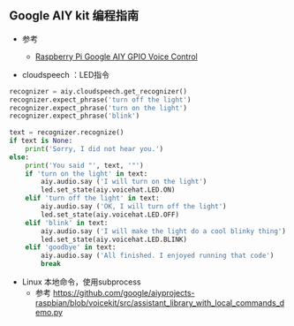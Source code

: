 ## Google AIY kit 编程指南

- 参考
    - [Raspberry Pi Google AIY GPIO Voice Control](https://www.youtube.com/watch?v=Y8joFK2O8Es)
    
- cloudspeech ：LED指令
```python
recognizer = aiy.cloudspeech.get_recognizer()
recognizer.expect_phrase('turn off the light')
recognizer.expect_phrase('turn on the light')
recognizer.expect_phrase('blink')
    
text = recognizer.recognize()
if text is None:
    print('Sorry, I did not hear you.')
else:
    print('You said "', text, '"')
    if 'turn on the light' in text:
        aiy.audio.say ('I will turn on the light')
        led.set_state(aiy.voicehat.LED.ON)
    elif 'turn off the light' in text:
        aiy.audio.say ('OK, I will turn off the light')
        led.set_state(aiy.voicehat.LED.OFF)
    elif 'blink' in text:
        aiy.audio.say ('I will make the light do a cool blinky thing')
        led.set_state(aiy.voicehat.LED.BLINK)
    elif 'goodbye' in text:
        aiy.audio.say ('All finished. I enjoyed running that code')
        break    
```    

- Linux 本地命令，使用subprocess
    - 参考 https://github.com/google/aiyprojects-raspbian/blob/voicekit/src/assistant_library_with_local_commands_demo.py